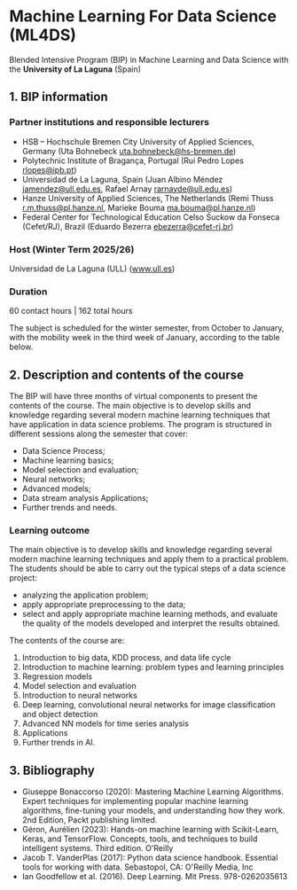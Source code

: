 # Machine Learning For Data Science (ML4DS)
Blended Intensive Program (BIP) in Machine Learning and Data Science with the **University of La Laguna** (Spain)

## 1. BIP information 
### Partner institutions and responsible lecturers
- HSB – Hochschule Bremen City University of Applied Sciences, Germany (Uta Bohnebeck <uta.bohnebeck@hs-bremen.de>) 
- Polytechnic Institute of Bragança, Portugal (Rui Pedro Lopes <rlopes@ipb.pt>) 
- Universidad de La Laguna, Spain (Juan Albino Méndez <jamendez@ull.edu.es>, Rafael Arnay <rarnayde@ull.edu.es>)   
- Hanze University of Applied Sciences, The Netherlands (Remi Thuss <r.m.thuss@pl.hanze.nl>, Marieke Bouma <ma.bouma@pl.hanze.nl>)  
- Federal Center for Technological Education Celso Suckow da Fonseca (Cefet/RJ), Brazil (Eduardo Bezerra <ebezerra@cefet-rj.br>)

### Host (Winter Term 2025/26)
Universidad de La Laguna (ULL) 
(www.ull.es) 

### Duration
60 contact hours | 162 total hours 

The subject is scheduled for the winter semester, from October to January, with the mobility week in 
the third week of January, according to the table below. 

## 2. Description and contents of the course
The BIP will have three months of virtual components to present the contents of the course. The main objective is to develop skills and knowledge regarding several modern machine learning techniques that have application in data science problems. The program is structured in different sessions along the semester that cover:  
- Data Science Process;
- Machine learning basics;
- Model selection and evaluation;
- Neural networks;
- Advanced models;
- Data stream analysis Applications;
- Further trends and needs. 

### Learning outcome
The main objective is to develop skills and knowledge regarding several modern machine learning techniques and apply them to a practical problem. The students should be able to carry out the typical steps of a data science project: 
- analyzing the application problem;
- apply appropriate preprocessing to the data;
- select and apply appropriate machine learning methods, and evaluate the quality of the models developed and interpret the results obtained.

The contents of the course are:

1. Introduction to big data, KDD process, and data life cycle
2. Introduction to machine learning: problem types and learning principles
3. Regression models
4. Model selection and evaluation
5. Introduction to neural networks
6. Deep learning, convolutional neural networks for image classification and object detection
7. Advanced NN models for time series analysis
8. Applications
9. Further trends in AI. 

## 3. Bibliography
- Giuseppe Bonaccorso (2020): Mastering Machine Learning Algorithms. Expert techniques for  implementing popular machine learning algorithms, fine-tuning your models, and understanding how they work. 2nd Edition, Packt publishing limited. 
- Géron, Aurélien (2023): Hands-on machine learning with Scikit-Learn, Keras, and TensorFlow. Concepts, tools, and techniques to build intelligent systems. Third edition. O'Reilly 
- Jacob T. VanderPlas (2017): Python data science handbook. Essential tools for working with data. Sebastopol, CA: O'Reilly Media, Inc 
- Ian Goodfellow et al. (2016). Deep Learning. Mit Press. 978-0262035613 
